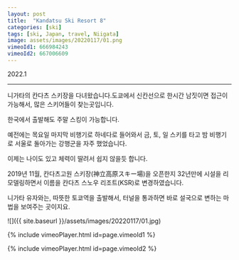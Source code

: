 ```yaml
---
layout: post
title:  "Kandatsu Ski Resort 8"
categories: [ski]
tags: [ski, Japan, travel, Niigata]
image: assets/images/20220117/01.png
vimeoId1: 666984243
vimeoId2: 667006609
---
```


2022.1


---------------------------------------------------------------------

니가타의 칸다츠 스키장을 다녀왔습니다.도쿄에서 신칸선으로 한시간 남짓이면 접근이 가능해서, 많은 스키어들이 찾는곳입니다. 

한국에서 출발해도 주말 스킹이 가능합니다.

예전에는 목요일 마지막 비행기로 하네다로 들어와서 금, 토, 일 스키를 타고 밤 비행기로 서울로 돌아가는 강행군을 자주 했었습니다.

이제는 나이도 있고 체력이 딸려서 쉽지 않을듯 합니다.

2019년 11월, 칸다츠고원 스키장(神立高原スキー場)을 오픈한지 32년만에 시설을 리모델링하면서 이름을 칸다츠 스노우 리조트(KSR)로 변경하였습니다.

니가타 유자와는, 따뜻한 토쿄역을 출발해서, 터널을 통과하면 바로 설국으로 변하는 마법을 보여주는 곳이지요.

![]({{ site.baseurl }}/assets/images/20220117/01.jpg)

{% include vimeoPlayer.html id=page.vimeoId1 %}


{% include vimeoPlayer.html id=page.vimeoId2 %}


